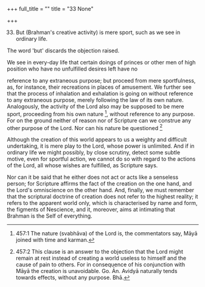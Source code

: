 +++
full_title = ""
title = "33 None"

+++


33. But (Brahman's creative activity) is mere sport, such as we see in ordinary life.

The word 'but' discards the objection raised.

We see in every-day life that certain doings of princes or other men of high position who have no unfulfilled desires left have no

reference to any extraneous purpose; but proceed from mere sportfulness, as, for instance, their recreations in places of amusement. We further see that the process of inhalation and exhalation is going on without reference to any extraneous purpose, merely following the law of its own nature. Analogously, the activity of the Lord also may be supposed to be mere sport, proceeding from his own nature [^fn_314], without reference to any purpose. For on the ground neither of reason nor of Scripture can we construe any other purpose of the Lord. Nor can his nature be questioned [^fn_315]

Although the creation of this world appears to us a weighty and difficult undertaking, it is mere play to the Lord, whose power is unlimited. And if in ordinary life we might possibly, by close scrutiny, detect some subtle motive, even for sportful action, we cannot do so with regard to the actions of the Lord, all whose wishes are fulfilled, as Scripture says.

Nor can it be said that he either does not act or acts like a senseless person; for Scripture affirms the fact of the creation on the one hand, and the Lord's omniscience on the other hand. And, finally, we must remember that the scriptural doctrine of creation does not refer to the highest reality; it refers to the apparent world only, which is characterised by name and form, the figments of Nescience, and it, moreover, aims at intimating that Brahman is the Self of everything.

[^fn_314]: 457:1 The nature (svabhāva) of the Lord is, the commentators say, Māyā joined with time and karman.

[^fn_315]: 457:2 This clause is an answer to the objection that the Lord might remain at rest instead of creating a world useless to himself and the cause of pain to others. For in consequence of his conjunction with Māyā the creation is unavoidable. Go. Ān. Avidyā naturally tends towards effects, without any purpose. Bhā.

